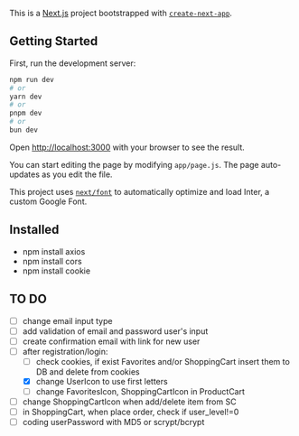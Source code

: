 This is a [Next.js](https://nextjs.org/) project bootstrapped with [`create-next-app`](https://github.com/vercel/next.js/tree/canary/packages/create-next-app).

## Getting Started

First, run the development server:

```bash
npm run dev
# or
yarn dev
# or
pnpm dev
# or
bun dev
```

Open [http://localhost:3000](http://localhost:3000) with your browser to see the result.

You can start editing the page by modifying `app/page.js`. The page auto-updates as you edit the file.

This project uses [`next/font`](https://nextjs.org/docs/basic-features/font-optimization) to automatically optimize and load Inter, a custom Google Font.

## Installed

- npm install axios
- npm install cors
- npm install cookie

## TO DO

- [ ] change email input type
- [ ] add validation of email and password user's input
- [ ] create confirmation email with link for new user
- [ ] after registration/login:
  - [ ] check cookies, if exist Favorites and/or ShoppingCart insert them to DB and delete from cookies
  - [x] change UserIcon to use first letters
  - [ ] change FavoritesIcon, ShoppingCartIcon in ProductCart
- [ ] change ShoppingCartIcon when add/delete item from SC
- [ ] in ShoppingCart, when place order, check if user_level!=0
- [ ] coding userPassword with MD5 or scrypt/bcrypt
